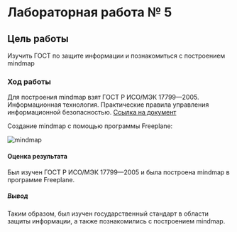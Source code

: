 # Лабораторная работа № 5

## Цель работы

Изучить ГОСТ по защите информации и познакомиться с построением mindmap

### Ход работы

Для построения mindmap взят ГОСТ Р ИСО/МЭК 17799—2005. Информационная технология. Практические правила управления информационной безопасностью. [Ссылка на документ](https://ohranatruda.ru/upload/iblock/3be/4293850664.pdf)

Создание mindmap с помощью программы Freeplane:

![mindmap](https://github.com/Lektarin/threat-hunting/assets/87996224/ebf63032-a22d-4ffc-8744-2388354d44a3)

#### Оценка результата

Был изучен ГОСТ Р ИСО/МЭК 17799—2005 и была построена mindmap в программе Freeplane.

##### Вывод

Таким образом, был изучен государственный стандарт в области защиты информации, а также познакомились с построением mindmap.
